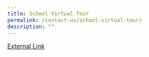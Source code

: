 ```yaml
---
title: School Virtual Tour
permalink: /contact-us/school-virtual-tour/
description: ""
---
```

<a href="https://view.genial.ly/5f977728b93d6a0ff8f4c57b/interactive-content-northland-secondary-school">External Link</a>